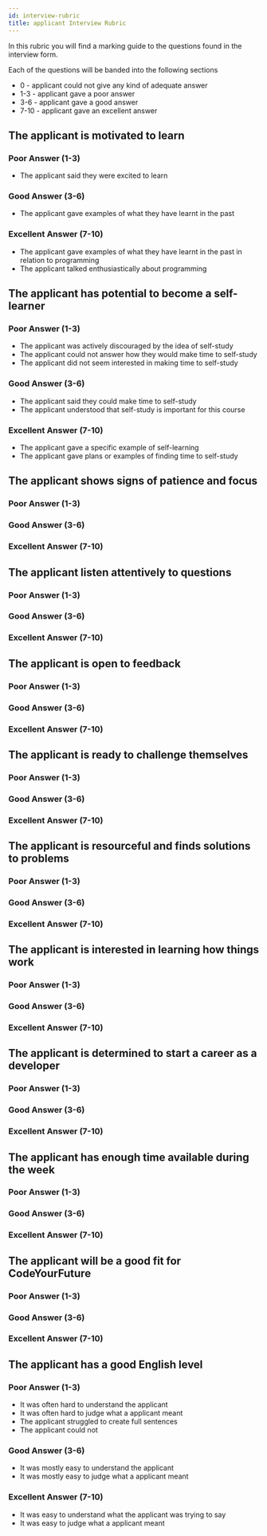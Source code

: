 ```yaml
---
id: interview-rubric
title: applicant Interview Rubric
---
```


In this rubric you will find a marking guide to the questions found in the interview form.

Each of the questions will be banded into the following sections

- 0 - applicant could not give any kind of adequate answer
- 1-3 - applicant gave a poor answer
- 3-6 - applicant gave a good answer
- 7-10 - applicant gave an excellent answer

## The applicant is motivated to learn

### Poor Answer (1-3)

- The applicant said they were excited to learn

### Good Answer (3-6)

- The applicant gave examples of what they have learnt in the past

### Excellent Answer (7-10)

- The applicant gave examples of what they have learnt in the past in relation to programming
- The applicant talked enthusiastically about programming

## The applicant has potential to become a self-learner

### Poor Answer (1-3)

- The applicant was actively discouraged by the idea of self-study
- The applicant could not answer how they would make time to self-study
- The applicant did not seem interested in making time to self-study

### Good Answer (3-6)

- The applicant said they could make time to self-study
- The applicant understood that self-study is important for this course

### Excellent Answer (7-10)

- The applicant gave a specific example of self-learning
- The applicant gave plans or examples of finding time to self-study

## The applicant shows signs of patience and focus

### Poor Answer (1-3)

### Good Answer (3-6)

### Excellent Answer (7-10)

## The applicant listen attentively to questions

### Poor Answer (1-3)

### Good Answer (3-6)

### Excellent Answer (7-10)

## The applicant is open to feedback

### Poor Answer (1-3)

### Good Answer (3-6)

### Excellent Answer (7-10)

## The applicant is ready to challenge themselves

### Poor Answer (1-3)

### Good Answer (3-6)

### Excellent Answer (7-10)

## The applicant is resourceful and finds solutions to problems

### Poor Answer (1-3)

### Good Answer (3-6)

### Excellent Answer (7-10)

## The applicant is interested in learning how things work

### Poor Answer (1-3)

### Good Answer (3-6)

### Excellent Answer (7-10)

## The applicant is determined to start a career as a developer

### Poor Answer (1-3)

### Good Answer (3-6)

### Excellent Answer (7-10)

## The applicant has enough time available during the week

### Poor Answer (1-3)

### Good Answer (3-6)

### Excellent Answer (7-10)

## The applicant will be a good fit for CodeYourFuture

### Poor Answer (1-3)

### Good Answer (3-6)

### Excellent Answer (7-10)

## The applicant has a good English level

### Poor Answer (1-3)

- It was often hard to understand the applicant
- It was often hard to judge what a applicant meant
- The applicant struggled to create full sentences
- The applicant could not

### Good Answer (3-6)

- It was mostly easy to understand the applicant
- It was mostly easy to judge what a applicant meant

### Excellent Answer (7-10)

- It was easy to understand what the applicant was trying to say
- It was easy to judge what a applicant meant
